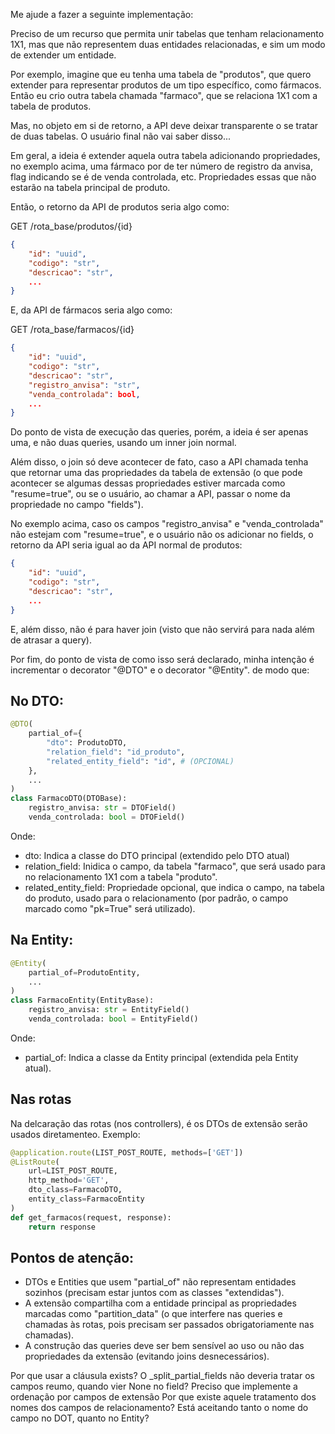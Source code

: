 Me ajude a fazer a seguinte implementação:

Preciso de um recurso que permita unir tabelas que tenham relacionamento 1X1, mas que não representem duas entidades relacionadas, e sim um modo de extender um entidade.

Por exemplo, imagine que eu tenha uma tabela de "produtos", que quero extender para representar produtos de um tipo específico, como fármacos. Então eu crio outra tabela chamada "farmaco", que se relaciona 1X1 com a tabela de produtos.

Mas, no objeto em si de retorno, a API deve deixar transparente o se tratar de duas tabelas. O usuário final não vai saber disso...

Em geral, a ideia é extender aquela outra tabela adicionando propriedades, no exemplo acima, uma fármaco por de ter número de registro da anvisa, flag indicando se é de venda controlada, etc. Propriedades essas que não estarão na tabela principal de produto.

Então, o retorno da API de produtos seria algo como:

GET /rota_base/produtos/{id}

```json
{
    "id": "uuid",
    "codigo": "str",
    "descricao": "str",
    ...
}
```

E, da API de fármacos seria algo como:

GET /rota_base/farmacos/{id}

```json
{
    "id": "uuid",
    "codigo": "str",
    "descricao": "str",
    "registro_anvisa": "str",
    "venda_controlada": bool,
    ...
}
```

Do ponto de vista de execução das queries, porém, a ideia é ser apenas uma, e não duas queries, usando um inner join normal.

Além disso, o join só deve acontecer de fato, caso a API chamada tenha que retornar uma das propriedades da tabela de extensão (o que pode acontecer se algumas dessas propriedades estiver marcada como "resume=true", ou se o usuário, ao chamar a API, passar o nome da propriedade no campo "fields").

No exemplo acima, caso os campos "registro_anvisa" e "venda_controlada" não estejam com "resume=true", e o usuário não os adicionar no fields, o retorno da API seria igual ao da API normal de produtos:

```json
{
    "id": "uuid",
    "codigo": "str",
    "descricao": "str",
    ...
}
```

E, além disso, não é para haver join (visto que não servirá para nada além de atrasar a query).

Por fim, do ponto de vista de como isso será declarado, minha intenção é incrementar o decorator "@DTO" e o decorator "@Entity". de modo que:

## No DTO:

```python
@DTO(
    partial_of={
        "dto": ProdutoDTO,
        "relation_field": "id_produto",
        "related_entity_field": "id", # (OPCIONAL)
    },
    ...
)
class FarmacoDTO(DTOBase):
    registro_anvisa: str = DTOField()
    venda_controlada: bool = DTOField()
```

Onde:
- dto: Indica a classe do DTO principal (extendido pelo DTO atual)
- relation_field: Inidica o campo, da tabela "farmaco", que será usado para no relacionamento 1X1 com a tabela "produto".
- related_entity_field: Propriedade opcional, que indica o campo, na tabela do produto, usado para o relacionamento (por padrão, o campo marcado como "pk=True" será utilizado).

## Na Entity:

```python
@Entity(
    partial_of=ProdutoEntity,
    ...
)
class FarmacoEntity(EntityBase):
    registro_anvisa: str = EntityField()
    venda_controlada: bool = EntityField()
```

Onde:
- partial_of: Indica a classe da Entity principal (extendida pela Entity atual).

## Nas rotas
Na delcaração das rotas (nos controllers), é os DTOs de extensão serão usados diretamenteo. Exemplo:

```python
@application.route(LIST_POST_ROUTE, methods=['GET'])
@ListRoute(
    url=LIST_POST_ROUTE,
    http_method='GET',
    dto_class=FarmacoDTO,
    entity_class=FarmacoEntity
)
def get_farmacos(request, response):
    return response
```

## Pontos de atenção:
- DTOs e Entities que usem "partial_of" não representam entidades sozinhos (precisam estar juntos com as classes "extendidas").
- A extensão compartilha com a entidade principal as propriedades marcadas como "partition_data" (o que interfere nas queries e chamadas às rotas, pois precisam ser passados obrigatoriamente nas chamadas).
- A construção das queries deve ser bem sensível ao uso ou não das propriedades da extensão (evitando joins desnecessários).





Por que usar a cláusula exists?
O _split_partial_fields não deveria tratar os campos reumo, quando vier None no field?
Preciso que implemente a ordenação por campos de extensão
Por que existe aquele tratamento dos nomes dos campos de relacionamento? Está aceitando tanto o nome do campo no DOT, quanto no Entity?